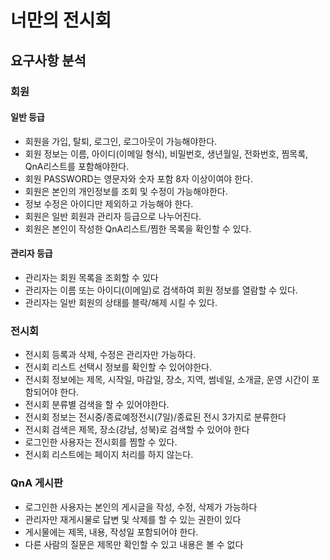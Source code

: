 # 너만의 전시회

## 요구사항 분석
### 회원
#### 일반 등급
- 회원을 가입, 탈퇴, 로그인, 로그아웃이 가능해야한다.
- 회원 정보는 이름, 아이디(이메일 형식), 비밀번호, 생년월일, 전화번호, 찜목록, QnA리스트를 포함해야한다.
- 회원 PASSWORD는 영문자와 숫자 포함 8자 이상이여야 한다.
- 회원은 본인의 개인정보를 조회 및 수정이 가능해야한다.
- 정보 수정은 아이디만 제외하고 가능해야 한다.
- 회원은 일반 회원과 관리자 등급으로 나누어진다.
- 회원은 본인이 작성한 QnA리스트/찜한 목록을 확인할 수 있다.
#### 관리자 등급
- 관리자는 회원 목록을 조회할 수 있다
- 관리자는 이름 또는 아이디(이메일)로 검색하여 회원 정보를 열람할 수 있다.
- 관리자는 일반 회원의 상태를 블락/해제 시킬 수 있다.
### 전시회
- 전시회 등록과 삭제, 수정은 관리자만 가능하다.
- 전시회 리스트 선택시 정보를 확인할 수 있어야한다.
- 전시회 정보에는 제목, 시작일, 마감일, 장소, 지역, 썸네일, 소개글, 운영 시간이 포함되어야 한다.
- 전시회 분류별 검색을 할 수 있어야한다.
- 전시회 정보는 전시중/종료예정전시(7일)/종료된 전시 3가지로 분류한다
- 전시회 검색은 제목, 장소(강남, 성북)로 검색할 수 있어야 한다
- 로그인한 사용자는 전시회를 찜할 수 있다.
- 전시회 리스트에는 페이지 처리를 하지 않는다.
### QnA 게시판
- 로그인한 사용자는 본인의 게시글을 작성, 수정, 삭제가 가능하다
- 관리자만 재게시물로 답변 및 삭제를 할 수 있는 권한이 있다
- 게시물에는 제목, 내용, 작성일 포함되어야 한다.
- 다른 사람의 질문은 제목만 확인할 수 있고 내용은 볼 수 없다
